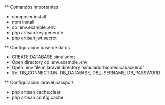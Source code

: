 ** Comandos importantes 
- composer install
- npm install
- cp .env.example .env
- php artisan key:generate
- php artisan jwt:secret

** Configuracion base de datos
- CREATE DATABASE simulador;
- Open directory cp .env.example .env
- Open .env file in laravel directory "simuladorbiomedicabackend"
- Set DB_CONNECTION, DB_DATABASE, DB_USERNAME, DB_PASSWORD

** Configuracion laravel passport
- php artisan cache:clear
- php artisan config:cache
